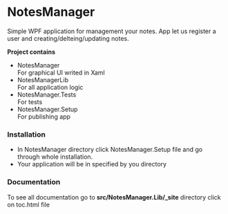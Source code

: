 # NotesManager

Simple WPF application for management your notes.
App let us register a user and creating/delteing/updating notes.

**Project contains** 
* NotesManager
<br>For graphical UI writed in Xaml
* NotesManagerLib
<br>For all application logic
* NotesManager.Tests
<br>For tests
* NotesManager.Setup
<br>For publishing app

### Installation 
* In NotesManager directory click NotesManager.Setup file and go through
whole installation.
* Your application will be in specified by you directory

### Documentation 
To see all documentation go to **src/NotesManager.Lib/_site** directory
click on toc.html file 

